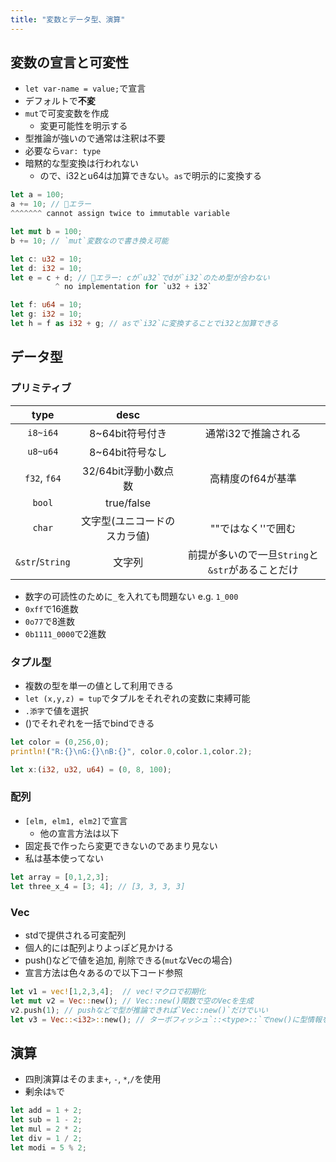 ```yaml
---
title: "変数とデータ型、演算"
---
```


## 変数の宣言と可変性

- `let var-name = value;`で宣言
- デフォルトで**不変**
- `mut`で可変変数を作成
  - 変更可能性を明示する
- 型推論が強いので通常は注釈は不要
- 必要なら`var: type`
- 暗黙的な型変換は行われない
  - ので、i32とu64は加算できない。`as`で明示的に変換する

```rust
let a = 100;
a += 10; // 🚫エラー
^^^^^^^ cannot assign twice to immutable variable

let mut b = 100;
b += 10; // `mut`変数なので書き換え可能

let c: u32 = 10;
let d: i32 = 10;
let e = c + d; // 🚫エラー: cが`u32`でdが`i32`のため型が合わない
          ^ no implementation for `u32 + i32`

let f: u64 = 10;
let g: i32 = 10;
let h = f as i32 + g; // asで`i32`に変換することでi32と加算できる
```

## データ型

### プリミティブ

|      type       |             desc             |                                                  |
| :-------------: | :--------------------------: | :----------------------------------------------: |
|    `i8~i64`     |       8~64bit符号付き        |               通常i32で推論される                |
|    `u8~u64`     |       8~64bit符号なし        |                                                  |
|  `f32`, `f64`   |     32/64bit浮動小数点数     |                高精度のf64が基準                 |
|     `bool`      |          true/false          |                                                  |
|     `char`      | 文字型(ユニコードのスカラ値) |                ""ではなく''で囲む                |
| `&str`/`String` |            文字列            | 前提が多いので一旦`String`と`&str`があることだけ |

- 数字の可読性のために`_`を入れても問題ない e.g. `1_000`
- `0xff`で16進数
- `0o77`で8進数
- `0b1111_0000`で2進数

### タプル型

- 複数の型を単一の値として利用できる
- `let (x,y,z) = tup`でタプルをそれぞれの変数に束縛可能
- `.添字`で値を選択
- ()でそれぞれを一括でbindできる

```rust
let color = (0,256,0);
println!("R:{}\nG:{}\nB:{}", color.0,color.1,color.2);

let x:(i32, u32, u64) = (0, 8, 100);
```

### 配列

- `[elm, elm1, elm2]`で宣言
  - 他の宣言方法は以下
- 固定長で作ったら変更できないのであまり見ない
- 私は基本使ってない

```rust
let array = [0,1,2,3];
let three_x_4 = [3; 4]; // [3, 3, 3, 3]
```

### Vec

- stdで提供される可変配列
- 個人的には配列よりよっぽど見かける
- push()などで値を追加, 削除できる(`mut`なVecの場合)
- 宣言方法は色々あるので以下コード参照

```rust
let v1 = vec![1,2,3,4];  // vec!マクロで初期化
let mut v2 = Vec::new(); // Vec::new()関数で空のVecを生成
v2.push(1); // pushなどで型が推論できれば`Vec::new()`だけでいい
let v3 = Vec::<i32>::new(); // ターボフィッシュ`::<type>::`でnew()に型情報を与えて指定することも可能
```

## 演算

- 四則演算はそのまま`+`, `-`, `*`,`/`を使用
- 剰余は`%`で

```rust
let add = 1 + 2;
let sub = 1 - 2;
let mul = 2 * 2;
let div = 1 / 2;
let modi = 5 % 2;
```

